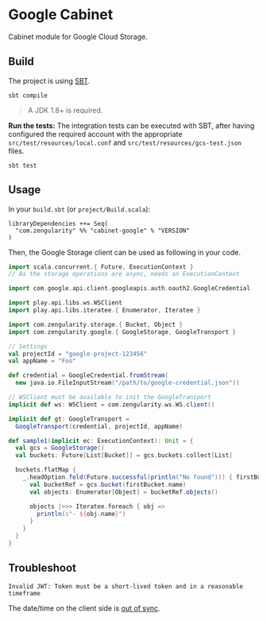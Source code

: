 # Google Cabinet

Cabinet module for Google Cloud Storage.

## Build

The project is using [SBT](http://www.scala-sbt.org/).

    sbt compile

> A JDK 1.8+ is required.

**Run the tests:** The integration tests can be executed with SBT, after having configured the required account with the appropriate `src/test/resources/local.conf` and `src/test/resources/gcs-test.json` files.

    sbt test

## Usage

In your `build.sbt` (or `project/Build.scala`):

```
libraryDependencies ++= Seq(
  "com.zengularity" %% "cabinet-google" % "VERSION"
)
```

Then, the Google Storage client can be used as following in your code.

```scala
import scala.concurrent.{ Future, ExecutionContext }
// As the storage operations are async, needs an ExecutionContext

import com.google.api.client.googleapis.auth.oauth2.GoogleCredential

import play.api.libs.ws.WSClient
import play.api.libs.iteratee.{ Enumerator, Iteratee }

import com.zengularity.storage.{ Bucket, Object }
import com.zengularity.google.{ GoogleStorage, GoogleTransport }

// Settings
val projectId = "google-project-123456"
val appName = "Foo"

def credential = GoogleCredential.fromStream(
  new java.io.FileInputStream("/path/to/google-credential.json"))

// WSClient must be available to init the GoogleTransport
implicit def ws: WSClient = com.zengularity.ws.WS.client()

implicit def gt: GoogleTransport =
  GoogleTransport(credential, projectId, appName)

def sample1(implicit ec: ExecutionContext): Unit = {
  val gcs = GoogleStorage()
  val buckets: Future[List[Bucket]] = gcs.buckets.collect[List]

  buckets.flatMap {
    _.headOption.fold(Future.successful(println("No found"))) { firstBucket =>
      val bucketRef = gcs.bucket(firstBucket.name)
      val objects: Enumerator[Object] = bucketRef.objects()

      objects |>>> Iteratee.foreach { obj =>
        println(s"- ${obj.name}")
      }
    }
  }
}
```

## Troubleshoot

    Invalid JWT: Token must be a short-lived token and in a reasonable timeframe

The date/time on the client side is [out of sync](http://stackoverflow.com/a/36201957/3347384).
